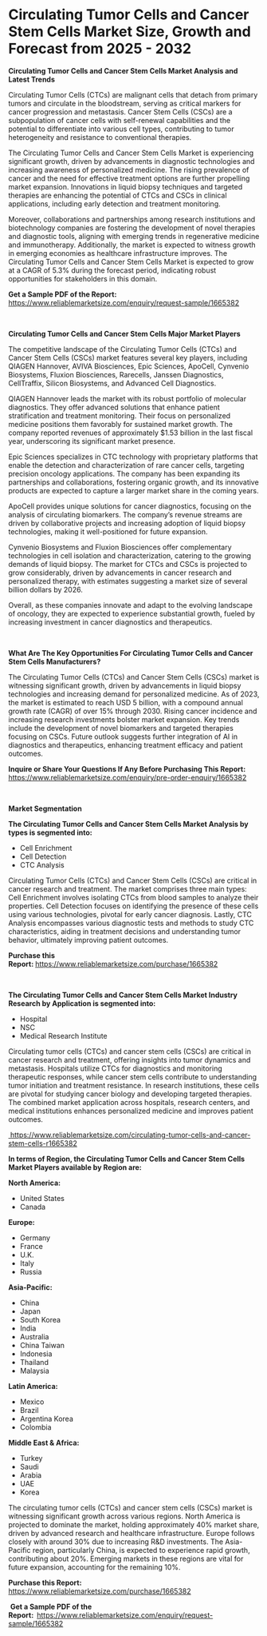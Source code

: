<p><h1>Circulating Tumor Cells and Cancer Stem Cells Market Size, Growth and Forecast from 2025 - 2032</h1></p><p><strong>Circulating Tumor Cells and Cancer Stem Cells Market Analysis and Latest Trends</strong></p>
<p><p>Circulating Tumor Cells (CTCs) are malignant cells that detach from primary tumors and circulate in the bloodstream, serving as critical markers for cancer progression and metastasis. Cancer Stem Cells (CSCs) are a subpopulation of cancer cells with self-renewal capabilities and the potential to differentiate into various cell types, contributing to tumor heterogeneity and resistance to conventional therapies.</p><p>The Circulating Tumor Cells and Cancer Stem Cells Market is experiencing significant growth, driven by advancements in diagnostic technologies and increasing awareness of personalized medicine. The rising prevalence of cancer and the need for effective treatment options are further propelling market expansion. Innovations in liquid biopsy techniques and targeted therapies are enhancing the potential of CTCs and CSCs in clinical applications, including early detection and treatment monitoring.</p><p>Moreover, collaborations and partnerships among research institutions and biotechnology companies are fostering the development of novel therapies and diagnostic tools, aligning with emerging trends in regenerative medicine and immunotherapy. Additionally, the market is expected to witness growth in emerging economies as healthcare infrastructure improves. The Circulating Tumor Cells and Cancer Stem Cells Market is expected to grow at a CAGR of 5.3% during the forecast period, indicating robust opportunities for stakeholders in this domain.</p></p>
<p><strong>Get a Sample PDF of the Report:&nbsp;</strong> <a href="https://www.reliablemarketsize.com/enquiry/request-sample/1665382?utm_campaign=2948&utm_medium=2&utm_source=Github&utm_content=ia&utm_term=13042025&utm_id=circulating-tumor-cells-and-cancer-stem-cells">https://www.reliablemarketsize.com/enquiry/request-sample/1665382</a></p>
<p>&nbsp;</p>
<p><strong>Circulating Tumor Cells and Cancer Stem Cells Major Market Players</strong></p>
<p><p>The competitive landscape of the Circulating Tumor Cells (CTCs) and Cancer Stem Cells (CSCs) market features several key players, including QIAGEN Hannover, AVIVA Biosciences, Epic Sciences, ApoCell, Cynvenio Biosystems, Fluxion Biosciences, Rarecells, Janssen Diagnostics, CellTraffix, Silicon Biosystems, and Advanced Cell Diagnostics. </p><p>QIAGEN Hannover leads the market with its robust portfolio of molecular diagnostics. They offer advanced solutions that enhance patient stratification and treatment monitoring. Their focus on personalized medicine positions them favorably for sustained market growth. The company reported revenues of approximately $1.53 billion in the last fiscal year, underscoring its significant market presence.</p><p>Epic Sciences specializes in CTC technology with proprietary platforms that enable the detection and characterization of rare cancer cells, targeting precision oncology applications. The company has been expanding its partnerships and collaborations, fostering organic growth, and its innovative products are expected to capture a larger market share in the coming years.</p><p>ApoCell provides unique solutions for cancer diagnostics, focusing on the analysis of circulating biomarkers. The company’s revenue streams are driven by collaborative projects and increasing adoption of liquid biopsy technologies, making it well-positioned for future expansion.</p><p>Cynvenio Biosystems and Fluxion Biosciences offer complementary technologies in cell isolation and characterization, catering to the growing demands of liquid biopsy. The market for CTCs and CSCs is projected to grow considerably, driven by advancements in cancer research and personalized therapy, with estimates suggesting a market size of several billion dollars by 2026.</p><p>Overall, as these companies innovate and adapt to the evolving landscape of oncology, they are expected to experience substantial growth, fueled by increasing investment in cancer diagnostics and therapeutics.</p></p>
<p>&nbsp;</p>
<p><strong>What Are The Key Opportunities For Circulating Tumor Cells and Cancer Stem Cells Manufacturers?</strong></p>
<p><p>The Circulating Tumor Cells (CTCs) and Cancer Stem Cells (CSCs) market is witnessing significant growth, driven by advancements in liquid biopsy technologies and increasing demand for personalized medicine. As of 2023, the market is estimated to reach USD 5 billion, with a compound annual growth rate (CAGR) of over 15% through 2030. Rising cancer incidence and increasing research investments bolster market expansion. Key trends include the development of novel biomarkers and targeted therapies focusing on CSCs. Future outlook suggests further integration of AI in diagnostics and therapeutics, enhancing treatment efficacy and patient outcomes.</p></p>
<p><strong>Inquire or Share Your Questions If Any Before Purchasing This Report:</strong> <a href="https://www.reliablemarketsize.com/enquiry/pre-order-enquiry/1665382?utm_campaign=2948&utm_medium=2&utm_source=Github&utm_content=ia&utm_term=13042025&utm_id=circulating-tumor-cells-and-cancer-stem-cells">https://www.reliablemarketsize.com/enquiry/pre-order-enquiry/1665382</a></p>
<p>&nbsp;</p>
<p><strong>Market Segmentation</strong></p>
<p><strong>The Circulating Tumor Cells and Cancer Stem Cells Market Analysis by types is segmented into:</strong></p>
<p><ul><li>Cell Enrichment</li><li>Cell Detection</li><li>CTC Analysis</li></ul></p>
<p><p>Circulating Tumor Cells (CTCs) and Cancer Stem Cells (CSCs) are critical in cancer research and treatment. The market comprises three main types: Cell Enrichment involves isolating CTCs from blood samples to analyze their properties. Cell Detection focuses on identifying the presence of these cells using various technologies, pivotal for early cancer diagnosis. Lastly, CTC Analysis encompasses various diagnostic tests and methods to study CTC characteristics, aiding in treatment decisions and understanding tumor behavior, ultimately improving patient outcomes.</p></p>
<p><strong>Purchase this Report:&nbsp;</strong><a href="https://www.reliablemarketsize.com/purchase/1665382?utm_campaign=2948&utm_medium=2&utm_source=Github&utm_content=ia&utm_term=13042025&utm_id=circulating-tumor-cells-and-cancer-stem-cells">https://www.reliablemarketsize.com/purchase/1665382</a></p>
<p>&nbsp;</p>
<p><strong>The Circulating Tumor Cells and Cancer Stem Cells Market Industry Research by Application is segmented into:</strong></p>
<p><ul><li>Hospital</li><li>NSC</li><li>Medical Research Institute</li></ul></p>
<p><p>Circulating tumor cells (CTCs) and cancer stem cells (CSCs) are critical in cancer research and treatment, offering insights into tumor dynamics and metastasis. Hospitals utilize CTCs for diagnostics and monitoring therapeutic responses, while cancer stem cells contribute to understanding tumor initiation and treatment resistance. In research institutions, these cells are pivotal for studying cancer biology and developing targeted therapies. The combined market application across hospitals, research centers, and medical institutions enhances personalized medicine and improves patient outcomes.</p></p>
<p><a href="https://www.reliablemarketsize.com/circulating-tumor-cells-and-cancer-stem-cells-r1665382?utm_campaign=2948&utm_medium=2&utm_source=Github&utm_content=ia&utm_term=13042025&utm_id=circulating-tumor-cells-and-cancer-stem-cells">&nbsp;https://www.reliablemarketsize.com/circulating-tumor-cells-and-cancer-stem-cells-r1665382</a></p>
<p><strong>In terms of Region, the Circulating Tumor Cells and Cancer Stem Cells Market Players available by Region are:</strong></p>
<p>
    <p> <strong> North America: </strong>
        <ul>
            <li>United States</li>
            <li>Canada</li>
        </ul>
        </p> 
    <p> <strong> Europe: </strong>
        <ul>
            <li>Germany</li>
            <li>France</li>
            <li>U.K.</li>
            <li>Italy</li>
            <li>Russia</li>
        </ul>
        </p> 
    <p> <strong> Asia-Pacific: </strong>
        <ul>
            <li>China</li>
            <li>Japan</li>
            <li>South Korea</li>
            <li>India</li>
            <li>Australia</li>
            <li>China Taiwan</li>
            <li>Indonesia</li>
            <li>Thailand</li>
            <li>Malaysia</li>
        </ul>
        </p> 
    <p> <strong> Latin America: </strong>
        <ul>
            <li>Mexico</li>
            <li>Brazil</li>
            <li>Argentina Korea</li>
            <li>Colombia</li>
        </ul>
        </p> 
    <p> <strong> Middle East & Africa: </strong>
        <ul>
            <li>Turkey</li>
            <li>Saudi</li>
            <li>Arabia</li>
            <li>UAE</li>
            <li>Korea</li>
        </ul>
    </p>
    </p>
<p><p>The circulating tumor cells (CTCs) and cancer stem cells (CSCs) market is witnessing significant growth across various regions. North America is projected to dominate the market, holding approximately 40% market share, driven by advanced research and healthcare infrastructure. Europe follows closely with around 30% due to increasing R&D investments. The Asia-Pacific region, particularly China, is expected to experience rapid growth, contributing about 20%. Emerging markets in these regions are vital for future expansion, accounting for the remaining 10%.</p></p>
<p><strong>Purchase this Report: </strong><a href="https://www.reliablemarketsize.com/purchase/1665382?utm_campaign=2948&utm_medium=2&utm_source=Github&utm_content=ia&utm_term=13042025&utm_id=circulating-tumor-cells-and-cancer-stem-cells">https://www.reliablemarketsize.com/purchase/1665382</a></p>
<p>&nbsp;<strong>Get a Sample PDF of the Report:&nbsp;&nbsp;</strong><a href="https://www.reliablemarketsize.com/enquiry/request-sample/1665382?utm_campaign=2948&utm_medium=2&utm_source=Github&utm_content=ia&utm_term=13042025&utm_id=circulating-tumor-cells-and-cancer-stem-cells">https://www.reliablemarketsize.com/enquiry/request-sample/1665382</a></p>
<p><strong></strong></p>
<p><p></p><p></p><p></p></p>